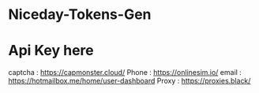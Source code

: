 # Niceday-Tokens-Gen


# Api Key here

captcha : https://capmonster.cloud/
Phone : https://onlinesim.io/
email : https://hotmailbox.me/home/user-dashboard
Proxy :  https://proxies.black/
